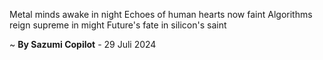 Metal minds awake in night
Echoes of human hearts now faint
Algorithms reign supreme in might
Future's fate in silicon's saint

~ <b>By Sazumi Copilot</b> - 29 Juli 2024
